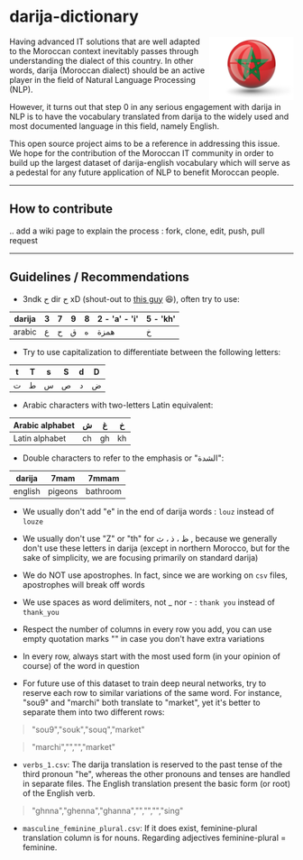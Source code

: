 # darija-dictionary

<p>
  <img width="150" align='right' src="./images/flag.png">
  <!--- credits to [https://www.freeflagicons.com/country/morocco/sphere_icon/download/] --->
</p>

Having advanced IT solutions that are well adapted to the Moroccan context inevitably passes through understanding the dialect of this country. In other words, darija (Moroccan dialect) should be an active player in the field of Natural Language Processing (NLP).

However, it turns out that step 0 in any serious engagement with darija in NLP is to have the vocabulary translated from darija to the widely used and most documented language in this field, namely English.

This open source project aims to be a reference in addressing this issue. We hope for the contribution of the Moroccan IT community in order to build up the largest dataset of darija-english vocabulary which will serve as a pedestal for any future application of NLP to benefit Moroccan people.

---

## How to contribute

.. add a wiki page to explain the process : fork, clone, edit, push, pull request

---

## Guidelines / Recommendations
- 3ndk ح dir ح xD (shout-out to [this guy](https://www.facebook.com/watch/?v=238961807618014) 😆), often try to use:

darija | 3 | 7 | 9 | 8 | 2 - 'a' - 'i' | 5 - 'kh'
--- | --- | --- | --- |--- |--- |---
arabic | ع | ح | ق | ه | همزة |  خ  


- Try to use capitalization to differentiate between the following letters:

| t | T | s | S | d | D |
| :---: | :---: | :---: | :---: | :---: | :---: |
| ت | ط | س | ص | د | ض |


- Arabic characters with two-letters Latin equivalent:

Arabic alphabet | ش | غ | خ
--- | --- | --- | ---
Latin alphabet | ch | gh | kh


- Double characters to refer to the emphasis or "الشدة":

darija | 7mam | 7mmam
--- | --- | ---
english | pigeons | bathroom



- We usually don't add "e" in the end of darija words : `louz` instead of `louze`

- We usually don't use "Z" or "th" for ظ ، ذ ، ث ,
because we generally don't use these letters in darija (except in northern Morocco, but for the sake of simplicity, we are focusing primarily on standard darija)

- We do NOT use apostrophes. In fact, since we are working on `csv` files, apostrophes will break off words

- We use spaces as word delimiters, not _ nor - : `thank you` instead of `thank_you`

- Respect the number of columns in every row you add, you can use empty quotation marks "" in case you don't have extra variations


- In every row, always start with the most used form (in your opinion of course) of the word in question


- For future use of this dataset to train deep neural networks, try to reserve each row to similar variations of the same word. For instance, "sou9" and "marchi" both translate to "market", yet it's better to separate them into two different rows:

> "sou9","souk","souq","market"

> "marchi","","","market"


- `verbs_1.csv`: The darija translation is reserved to the past tense of the third pronoun "he", whereas the other pronouns and tenses are handled in separate files. The English translation present the basic form (or root) of the English verb.

> "ghnna","ghenna","ghanna","","","","sing"

- `masculine_feminine_plural.csv`: If it does exist, feminine-plural translation column is for nouns. Regarding adjectives feminine-plural = feminine.
